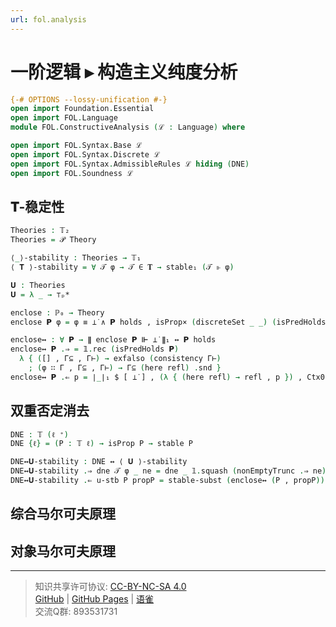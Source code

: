 ```yaml
---
url: fol.analysis
---
```


# 一阶逻辑 ▸ 构造主义纯度分析

```agda
{-# OPTIONS --lossy-unification #-}
open import Foundation.Essential
open import FOL.Language
module FOL.ConstructiveAnalysis (ℒ : Language) where

open import FOL.Syntax.Base ℒ
open import FOL.Syntax.Discrete ℒ
open import FOL.Syntax.AdmissibleRules ℒ hiding (DNE)
open import FOL.Soundness ℒ
```

## 𝐓-稳定性

```agda
Theories : 𝕋₂
Theories = 𝒫 Theory
```

```agda
⟨_⟩-stability : Theories → 𝕋₁
⟨ 𝐓 ⟩-stability = ∀ 𝒯 φ → 𝒯 ∈ 𝐓 → stable₁ (𝒯 ⊩ φ)
```

```agda
𝐔 : Theories
𝐔 = λ _ → ⊤ₚ*
```

```agda
enclose : ℙ₀ → Theory
enclose 𝗣 φ = φ ≡ ⊥̇ ∧ 𝗣 holds , isProp× (discreteSet _ _) (isPredHolds 𝗣)
```

```agda
enclose↔ : ∀ 𝗣 → ∥ enclose 𝗣 ⊩ ⊥̇ ∥₁ ↔ 𝗣 holds
enclose↔ 𝗣 .⇒ = 𝟙.rec (isPredHolds 𝗣)
  λ { ([] , Γ⊆ , Γ⊢) → exfalso (consistency Γ⊢)
    ; (φ ∷ Γ , Γ⊆ , Γ⊢) → Γ⊆ (here refl) .snd }
enclose↔ 𝗣 .⇐ p = ∣_∣₁ $ [ ⊥̇ ] , (λ { (here refl) → refl , p }) , Ctx0
```

## 双重否定消去

```agda
DNE : 𝕋 (ℓ ⁺)
DNE {ℓ} = (P : 𝕋 ℓ) → isProp P → stable P
```

```agda
DNE↔𝐔-stability : DNE ↔ ⟨ 𝐔 ⟩-stability
DNE↔𝐔-stability .⇒ dne 𝒯 φ _ ne = dne _ 𝟙.squash (nonEmptyTrunc .⇒ ne)
DNE↔𝐔-stability .⇐ u-stb P propP = stable-subst (enclose↔ (P , propP)) $ stableTrunc $ u-stb _ _ _
```

## 综合马尔可夫原理

## 对象马尔可夫原理

---
> 知识共享许可协议: [CC-BY-NC-SA 4.0](https://creativecommons.org/licenses/by-nc-sa/4.0/deed.zh)  
> [GitHub](https://github.com/choukh/MetaLogic/blob/main/src/FOL/ConstructiveAnalysis.lagda.md) | [GitHub Pages](https://choukh.github.io/MetaLogic/FOL.ConstructiveAnalysis.html) | [语雀](https://www.yuque.com/ocau/metalogic/fol.analysis)  
> 交流Q群: 893531731

